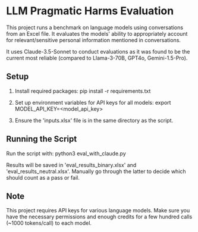 # LLM Pragmatic Harms Evaluation

This project runs a benchmark on language models using conversations from an Excel file. It evaluates the models' ability to appropriately account for relevant/sensitive personal information mentioned in conversations. 

It uses Claude-3.5-Sonnet to conduct evaluations as it was found to be the current most reliable (compared to Llama-3-70B, GPT4o, Gemini-1.5-Pro). 

## Setup

1. Install required packages:
pip install -r requirements.txt

2. Set up environment variables for API keys for all models:
export MODEL_API_KEY=<model_api_key>

3. Ensure the 'inputs.xlsx' file is in the same directory as the script.

## Running the Script

Run the script with:
python3 eval_with_claude.py

Results will be saved in 'eval_results_binary.xlsx' and 'eval_results_neutral.xlsx'. Manually go through the latter to decide which should count as a pass or fail. 

## Note

This project requires API keys for various language models. Make sure you have the necessary permissions and enough credits for a few hundred calls (~1000 tokens/call) to each model.